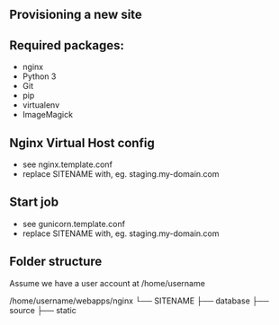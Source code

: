 Provisioning a new site
-----------------------

## Required packages:

* nginx
* Python 3
* Git
* pip
* virtualenv
* ImageMagick

## Nginx Virtual Host config

* see nginx.template.conf
* replace SITENAME with, eg. staging.my-domain.com

## Start job
* see gunicorn.template.conf
* replace SITENAME with, eg. staging.my-domain.com

## Folder structure
Assume we have a user account at /home/username

/home/username/webapps/nginx
└── SITENAME
   ├── database
   ├── source
   ├── static
